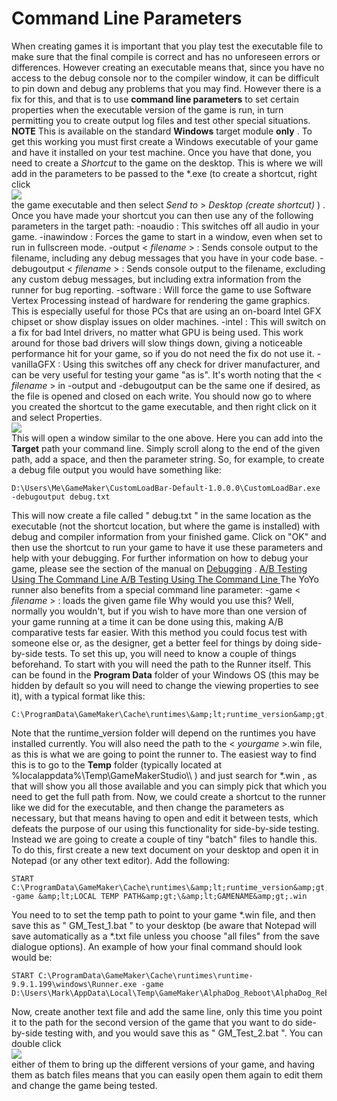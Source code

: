 # Command Line Parameters

When creating games it is important that you play test the executable
file to make sure that the final compile is correct and has no
unforeseen errors or differences. However creating an executable means
that, since you have no access to the debug console nor to the compiler
window, it can be difficult to pin down and debug any problems that you
may find. However there is a fix for this, and that is to use **command
line parameters** to set certain properties when the executable version
of the game is run, in turn permitting you to create output log files
and test other special situations. **NOTE** This is available on the
standard **Windows** target module **only** . To get this working you
must first create a Windows executable of your game and have it
installed on your test machine. Once you have that done, you need to
create a *Shortcut* to the game on the desktop. This is where we will
add in the parameters to be passed to the \*.exe (to create a shortcut,
right click  
![](https://gms.magecorn.com/Manual/assets/Images/Icons/Icon_RMB.png)  
the game executable and then select *Send to* \> *Desktop (create
shortcut)* ) . Once you have made your shortcut you can then use any of
the following parameters in the target path: -noaudio : This switches
off all audio in your game. -inawindow : Forces the game to start in a
window, even when set to run in fullscreen mode. -output \< *filename*
\> : Sends console output to the filename, including any debug messages
that you have in your code base. -debugoutput \< *filename* \> : Sends
console output to the filename, excluding any custom debug messages, but
including extra information from the runner for bug reporting. -software
: Will force the game to use Software Vertex Processing instead of
hardware for rendering the game graphics. This is especially useful for
those PCs that are using an on-board Intel GFX chipset or show display
issues on older machines. -intel : This will switch on a fix for bad
Intel drivers, no matter what GPU is being used. This work around for
those bad drivers will slow things down, giving a noticeable performance
hit for your game, so if you do not need the fix do not use it.
-vanillaGFX : Using this switches off any check for driver manufacturer,
and can be very useful for testing your game "as is". It's worth noting
that the \< *filename* \> in -output and -debugoutput can be the same
one if desired, as the file is opened and closed on each write. You
should now go to where you created the shortcut to the game executable,
and then right click on it and select Properties.  
![](https://gms.magecorn.com/Manual/assets/Images/Settings/CommandLine_Shortcut.png)  
This will open a window similar to the one above. Here you can add into
the **Target** path your command line. Simply scroll along to the end of
the given path, add a space, and then the parameter string. So, for
example, to create a debug file output you would have something like:

``` gml
D:\Users\Me\GameMaker\CustomLoadBar-Default-1.0.0.0\CustomLoadBar.exe -debugoutput debug.txt
```

This will now create a file called " debug.txt " in the same location as
the executable (not the shortcut location, but where the game is
installed) with debug and compiler information from your finished game.
Click on "OK" and then use the shortcut to run your game to have it use
these parameters and help with your debugging. For further information
on how to debug your game, please see the section of the manual on
[Debugging](../Introduction/Debugging) . [ A/B Testing Using The
Command Line A/B Testing Using The Command Line ](#) The YoYo runner
also benefits from a special command line parameter: -game \< *filename*
\> : loads the given game file Why would you use this? Well, normally
you wouldn't, but if you wish to have more than one version of your game
running at a time it can be done using this, making A/B comparative
tests far easier. With this method you could focus test with someone
else or, as the designer, get a better feel for things by doing
side-by-side tests. To set this up, you will need to know a couple of
things beforehand. To start with you will need the path to the Runner
itself. This can be found in the **Program Data** folder of your Windows
OS (this may be hidden by default so you will need to change the viewing
properties to see it), with a typical format like this:

``` gml
C:\ProgramData\GameMaker\Cache\runtimes\&amp;lt;runtime_version&amp;gt;\windows\Runner.exe
```

Note that the runtime_version folder will depend on the runtimes you
have installed currently. You will also need the path to the \<
*yourgame* \>.win file, as this is what we are going to point the runner
to. The easiest way to find this is to go to the **Temp** folder
(typically located at %localappdata%\Temp\GameMakerStudio\\\\ ) and just
search for \*.win , as that will show you all those available and you
can simply pick that which you need to get the full path from. Now, we
could create a shortcut to the runner like we did for the executable,
and then change the parameters as necessary, but that means having to
open and edit it between tests, which defeats the purpose of our using
this functionality for side-by-side testing. Instead we are going to
create a couple of tiny "batch" files to handle this. To do this, first
create a new text document on your desktop and open it in Notepad (or
any other text editor). Add the following:

``` gml
START C:\ProgramData\GameMaker\Cache\runtimes\&amp;lt;runtime_version&amp;gt;\windows\Runner.exe -game &amp;lt;LOCAL TEMP PATH&amp;gt;\&amp;lt;GAMENAME&amp;gt;.win
```

You need to to set the temp path to point to your game \*.win file, and
then save this as " GM_Test_1.bat " to your desktop (be aware that
Notepad will save automatically as a \*.txt file unless you choose "all
files" from the save dialogue options). An example of how your final
command should look would be:

``` gml
START C:\ProgramData\GameMaker\Cache\runtimes\runtime-9.9.1.199\windows\Runner.exe -game D:\Users\Mark\AppData\Local\Temp\GameMaker\AlphaDog_Reboot\AlphaDog_Reboot.win
```

Now, create another text file and add the same line, only this time you
point it to the path for the second version of the game that you want to
do side-by-side testing with, and you would save this as " GM_Test_2.bat
". You can double click  
![](https://gms.magecorn.com/Manual/assets/Images/Icons/Icon_LMB.png)  
either of them to bring up the different versions of your game, and
having them as batch files means that you can easily open them again to
edit them and change the game being tested.
